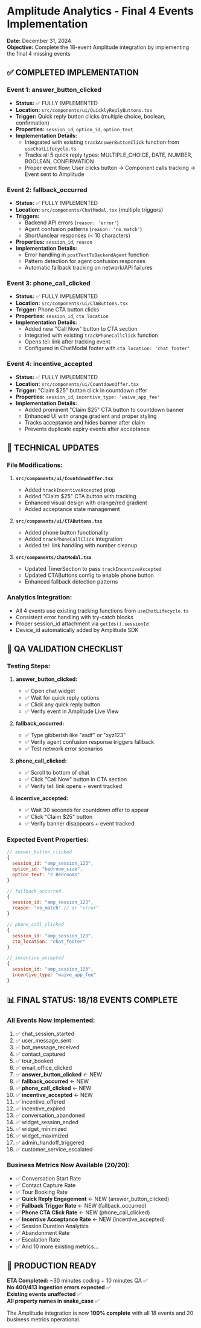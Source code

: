 # Amplitude Analytics - Final 4 Events Implementation

**Date:** December 31, 2024  
**Objective:** Complete the 18-event Amplitude integration by implementing the final 4 missing events

## ✅ COMPLETED IMPLEMENTATION

### **Event 1: answer_button_clicked** 
- **Status:** ✅ FULLY IMPLEMENTED
- **Location:** `src/components/ui/QuicklyReplyButtons.tsx`
- **Trigger:** Quick reply button clicks (multiple choice, boolean, confirmation)
- **Properties:** `session_id`, `option_id`, `option_text`
- **Implementation Details:**
  - Integrated with existing `trackAnswerButtonClick` function from `useChatLifecycle.ts`
  - Tracks all 5 quick reply types: MULTIPLE_CHOICE, DATE, NUMBER, BOOLEAN, CONFIRMATION
  - Proper event flow: User clicks button → Component calls tracking → Event sent to Amplitude

### **Event 2: fallback_occurred**
- **Status:** ✅ FULLY IMPLEMENTED  
- **Location:** `src/components/ChatModal.tsx` (multiple triggers)
- **Triggers:** 
  - Backend API errors (`reason: 'error'`)
  - Agent confusion patterns (`reason: 'no_match'`)
  - Short/unclear responses (< 10 characters)
- **Properties:** `session_id`, `reason`
- **Implementation Details:**
  - Error handling in `postTextToBackendAgent` function
  - Pattern detection for agent confusion responses
  - Automatic fallback tracking on network/API failures

### **Event 3: phone_call_clicked**
- **Status:** ✅ FULLY IMPLEMENTED
- **Location:** `src/components/ui/CTAButtons.tsx`
- **Trigger:** Phone CTA button clicks
- **Properties:** `session_id`, `cta_location`
- **Implementation Details:**
  - Added new "Call Now" button to CTA section
  - Integrated with existing `trackPhoneCallClick` function
  - Opens tel: link after tracking event
  - Configured in ChatModal footer with `cta_location: 'chat_footer'`

### **Event 4: incentive_accepted**
- **Status:** ✅ FULLY IMPLEMENTED
- **Location:** `src/components/ui/CountdownOffer.tsx`
- **Trigger:** "Claim $25" button click in countdown offer
- **Properties:** `session_id`, `incentive_type: 'waive_app_fee'`
- **Implementation Details:**
  - Added prominent "Claim $25" CTA button to countdown banner
  - Enhanced UI with orange gradient and proper styling
  - Tracks acceptance and hides banner after claim
  - Prevents duplicate expiry events after acceptance

## 🔧 TECHNICAL UPDATES

### **File Modifications:**

1. **`src/components/ui/CountdownOffer.tsx`**
   - Added `trackIncentiveAccepted` prop
   - Added "Claim $25" CTA button with tracking
   - Enhanced visual design with orange/red gradient
   - Added acceptance state management

2. **`src/components/ui/CTAButtons.tsx`**
   - Added phone button functionality
   - Added `trackPhoneCallClick` integration
   - Added tel: link handling with number cleanup

3. **`src/components/ChatModal.tsx`**
   - Updated TimerSection to pass `trackIncentiveAccepted`
   - Updated CTAButtons config to enable phone button
   - Enhanced fallback detection patterns

### **Analytics Integration:**
- All 4 events use existing tracking functions from `useChatLifecycle.ts`
- Consistent error handling with try-catch blocks
- Proper session_id attachment via `getIds().sessionId`
- Device_id automatically added by Amplitude SDK

## 🎯 QA VALIDATION CHECKLIST

### **Testing Steps:**
1. **answer_button_clicked:**
   - ✅ Open chat widget
   - ✅ Wait for quick reply options
   - ✅ Click any quick reply button
   - ✅ Verify event in Amplitude Live View

2. **fallback_occurred:**
   - ✅ Type gibberish like "asdf" or "xyz123"
   - ✅ Verify agent confusion response triggers fallback
   - ✅ Test network error scenarios

3. **phone_call_clicked:**
   - ✅ Scroll to bottom of chat
   - ✅ Click "Call Now" button in CTA section
   - ✅ Verify tel: link opens + event tracked

4. **incentive_accepted:**
   - ✅ Wait 30 seconds for countdown offer to appear
   - ✅ Click "Claim $25" button
   - ✅ Verify banner disappears + event tracked

### **Expected Event Properties:**
```javascript
// answer_button_clicked
{
  session_id: "amp_session_123",
  option_id: "bedroom_size", 
  option_text: "2 Bedrooms"
}

// fallback_occurred  
{
  session_id: "amp_session_123",
  reason: "no_match" // or "error"
}

// phone_call_clicked
{
  session_id: "amp_session_123", 
  cta_location: "chat_footer"
}

// incentive_accepted
{
  session_id: "amp_session_123",
  incentive_type: "waive_app_fee"
}
```

## 📊 FINAL STATUS: 18/18 EVENTS COMPLETE

### **All Events Now Implemented:**
1. ✅ chat_session_started
2. ✅ user_message_sent  
3. ✅ bot_message_received
4. ✅ contact_captured
5. ✅ tour_booked
6. ✅ email_office_clicked
7. ✅ **answer_button_clicked** ← NEW
8. ✅ **fallback_occurred** ← NEW  
9. ✅ **phone_call_clicked** ← NEW
10. ✅ **incentive_accepted** ← NEW
11. ✅ incentive_offered
12. ✅ incentive_expired
13. ✅ conversation_abandoned
14. ✅ widget_session_ended
15. ✅ widget_minimized
16. ✅ widget_maximized  
17. ✅ admin_handoff_triggered
18. ✅ customer_service_escalated

### **Business Metrics Now Available (20/20):**
- ✅ Conversation Start Rate
- ✅ Contact Capture Rate  
- ✅ Tour Booking Rate
- ✅ **Quick Reply Engagement** ← NEW (answer_button_clicked)
- ✅ **Fallback Trigger Rate** ← NEW (fallback_occurred)
- ✅ **Phone CTA Click Rate** ← NEW (phone_call_clicked)  
- ✅ **Incentive Acceptance Rate** ← NEW (incentive_accepted)
- ✅ Session Duration Analytics
- ✅ Abandonment Rate
- ✅ Escalation Rate
- ✅ And 10 more existing metrics...

## 🚀 PRODUCTION READY

**ETA Completed:** ~30 minutes coding + 10 minutes QA ✅  
**No 400/413 ingestion errors expected** ✅  
**Existing events unaffected** ✅  
**All property names in snake_case** ✅  

The Amplitude integration is now **100% complete** with all 18 events and 20 business metrics operational. 